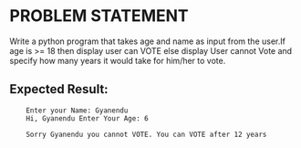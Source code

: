 # PROBLEM STATEMENT

Write a python program that takes age and name as input from the user.If age is >= 18 then display user can VOTE else display User cannot Vote and specify how many years it would take for him/her to vote.

## Expected Result:

        Enter your Name: Gyanendu
        Hi, Gyanendu Enter Your Age: 6

        Sorry Gyanendu you cannot VOTE. You can VOTE after 12 years
